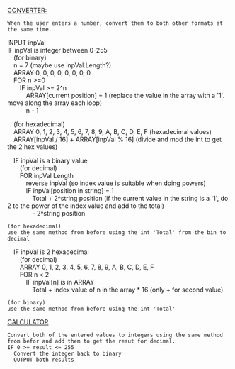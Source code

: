 <u><ins>CONVERTER:</ins></u>

    When the user enters a number, convert them to both other formats at the same time.

INPUT inpVal  
IF inpVal is integer between 0-255  
&emsp;(for binary)  
&emsp;n = 7 (maybe use inpVal.Length?)  
&emsp;ARRAY 0, 0, 0, 0, 0, 0, 0, 0  
&emsp;FOR n >=0  
&emsp;&emsp;IF inpVal >= 2^n  
&emsp;&emsp;&emsp;ARRAY[current position] = 1 (replace the value in the array with a '1'. move along the array each loop)  
&emsp;&emsp;&emsp;n - 1  
  
&emsp;(for hexadecimal)  
&emsp;ARRAY 0, 1, 2, 3, 4, 5, 6, 7, 8, 9, A, B, C, D, E, F (hexadecimal values)  
&emsp;ARRAY[inpVal / 16] + ARRAY[inpVal % 16] (divide and mod the int to get the 2 hex values)  
  
&emsp;IF inpVal is a binary value  
&emsp;&emsp;(for decimal)  
&emsp;&emsp;FOR inpVal Length  
&emsp;&emsp;&emsp;reverse inpVal (so index value is suitable when doing powers)  
&emsp;&emsp;&emsp;IF inpVal[position in string] = 1  
&emsp;&emsp;&emsp;&emsp;Total + 2^string position (if the current value in the string is a '1', do 2 to the power of the index value and add to the total)  
&emsp;&emsp;&emsp;&emsp;- 2^string position  
        
    (for hexadecimal)
    use the same method from before using the int 'Total' from the bin to decimal

&emsp;IF inpVal is 2 hexadecimal  
&emsp;&emsp;(for decimal)  
&emsp;&emsp;ARRAY 0, 1, 2, 3, 4, 5, 6, 7, 8, 9, A, B, C, D, E, F  
&emsp;&emsp;FOR n < 2  
&emsp;&emsp;&emsp;IF inpVal[n] is in ARRAY  
&emsp;&emsp;&emsp;&emsp;Total + index value of n in the array * 16 (only + for second value)  
        
    (for binary)
    use the same method from before using the int 'Total'

<u><ins>CALCULATOR</ins></u>

    Convert both of the entered values to integers using the same method from befor and add them to get the resut for decimal.
    IF 0 >= result <= 255
      Convert the integer back to binary
      OUTPUT both results
